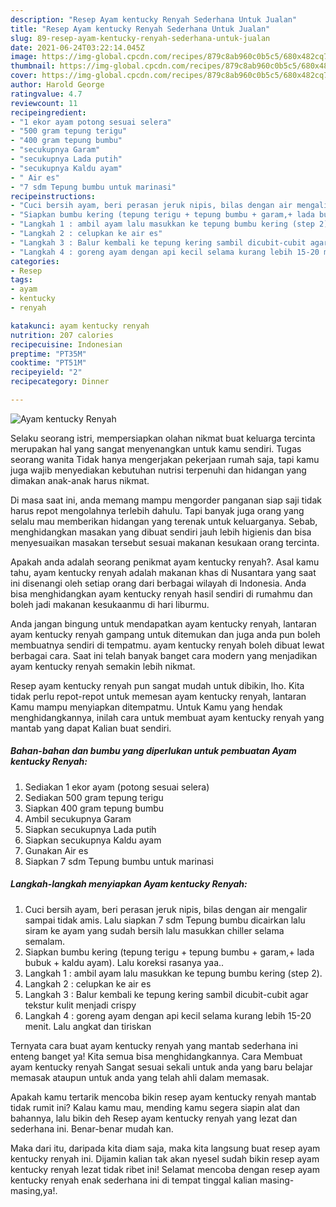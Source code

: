 ```yaml
---
description: "Resep Ayam kentucky Renyah Sederhana Untuk Jualan"
title: "Resep Ayam kentucky Renyah Sederhana Untuk Jualan"
slug: 89-resep-ayam-kentucky-renyah-sederhana-untuk-jualan
date: 2021-06-24T03:22:14.045Z
image: https://img-global.cpcdn.com/recipes/879c8ab960c0b5c5/680x482cq70/ayam-kentucky-renyah-foto-resep-utama.jpg
thumbnail: https://img-global.cpcdn.com/recipes/879c8ab960c0b5c5/680x482cq70/ayam-kentucky-renyah-foto-resep-utama.jpg
cover: https://img-global.cpcdn.com/recipes/879c8ab960c0b5c5/680x482cq70/ayam-kentucky-renyah-foto-resep-utama.jpg
author: Harold George
ratingvalue: 4.7
reviewcount: 11
recipeingredient:
- "1 ekor ayam potong sesuai selera"
- "500 gram tepung terigu"
- "400 gram tepung bumbu"
- "secukupnya Garam"
- "secukupnya Lada putih"
- "secukupnya Kaldu ayam"
- " Air es"
- "7 sdm Tepung bumbu untuk marinasi"
recipeinstructions:
- "Cuci bersih ayam, beri perasan jeruk nipis, bilas dengan air mengalir sampai tidak amis. Lalu siapkan 7 sdm Tepung bumbu dicairkan lalu siram ke ayam yang sudah bersih lalu masukkan chiller selama semalam."
- "Siapkan bumbu kering (tepung terigu + tepung bumbu + garam,+ lada bubuk + kaldu ayam). Lalu koreksi rasanya yaa.."
- "Langkah 1 : ambil ayam lalu masukkan ke tepung bumbu kering (step 2)."
- "Langkah 2 : celupkan ke air es"
- "Langkah 3 : Balur kembali ke tepung kering sambil dicubit-cubit agar tekstur kulit menjadi crispy"
- "Langkah 4 : goreng ayam dengan api kecil selama kurang lebih 15-20 menit. Lalu angkat dan tiriskan"
categories:
- Resep
tags:
- ayam
- kentucky
- renyah

katakunci: ayam kentucky renyah 
nutrition: 207 calories
recipecuisine: Indonesian
preptime: "PT35M"
cooktime: "PT51M"
recipeyield: "2"
recipecategory: Dinner

---
```



![Ayam kentucky Renyah](https://img-global.cpcdn.com/recipes/879c8ab960c0b5c5/680x482cq70/ayam-kentucky-renyah-foto-resep-utama.jpg)

Selaku seorang istri, mempersiapkan olahan nikmat buat keluarga tercinta merupakan hal yang sangat menyenangkan untuk kamu sendiri. Tugas seorang  wanita Tidak hanya mengerjakan pekerjaan rumah saja, tapi kamu juga wajib menyediakan kebutuhan nutrisi terpenuhi dan hidangan yang dimakan anak-anak harus nikmat.

Di masa  saat ini, anda memang mampu mengorder panganan siap saji tidak harus repot mengolahnya terlebih dahulu. Tapi banyak juga orang yang selalu mau memberikan hidangan yang terenak untuk keluarganya. Sebab, menghidangkan masakan yang dibuat sendiri jauh lebih higienis dan bisa menyesuaikan masakan tersebut sesuai makanan kesukaan orang tercinta. 



Apakah anda adalah seorang penikmat ayam kentucky renyah?. Asal kamu tahu, ayam kentucky renyah adalah makanan khas di Nusantara yang saat ini disenangi oleh setiap orang dari berbagai wilayah di Indonesia. Anda bisa menghidangkan ayam kentucky renyah hasil sendiri di rumahmu dan boleh jadi makanan kesukaanmu di hari liburmu.

Anda jangan bingung untuk mendapatkan ayam kentucky renyah, lantaran ayam kentucky renyah gampang untuk ditemukan dan juga anda pun boleh membuatnya sendiri di tempatmu. ayam kentucky renyah boleh dibuat lewat berbagai cara. Saat ini telah banyak banget cara modern yang menjadikan ayam kentucky renyah semakin lebih nikmat.

Resep ayam kentucky renyah pun sangat mudah untuk dibikin, lho. Kita tidak perlu repot-repot untuk memesan ayam kentucky renyah, lantaran Kamu mampu menyiapkan ditempatmu. Untuk Kamu yang hendak menghidangkannya, inilah cara untuk membuat ayam kentucky renyah yang mantab yang dapat Kalian buat sendiri.

<!--inarticleads1-->

##### Bahan-bahan dan bumbu yang diperlukan untuk pembuatan Ayam kentucky Renyah:

1. Sediakan 1 ekor ayam (potong sesuai selera)
1. Sediakan 500 gram tepung terigu
1. Siapkan 400 gram tepung bumbu
1. Ambil secukupnya Garam
1. Siapkan secukupnya Lada putih
1. Siapkan secukupnya Kaldu ayam
1. Gunakan  Air es
1. Siapkan 7 sdm Tepung bumbu untuk marinasi




<!--inarticleads2-->

##### Langkah-langkah menyiapkan Ayam kentucky Renyah:

1. Cuci bersih ayam, beri perasan jeruk nipis, bilas dengan air mengalir sampai tidak amis. Lalu siapkan 7 sdm Tepung bumbu dicairkan lalu siram ke ayam yang sudah bersih lalu masukkan chiller selama semalam.
1. Siapkan bumbu kering (tepung terigu + tepung bumbu + garam,+ lada bubuk + kaldu ayam). Lalu koreksi rasanya yaa..
1. Langkah 1 : ambil ayam lalu masukkan ke tepung bumbu kering (step 2).
1. Langkah 2 : celupkan ke air es
1. Langkah 3 : Balur kembali ke tepung kering sambil dicubit-cubit agar tekstur kulit menjadi crispy
1. Langkah 4 : goreng ayam dengan api kecil selama kurang lebih 15-20 menit. Lalu angkat dan tiriskan




Ternyata cara buat ayam kentucky renyah yang mantab sederhana ini enteng banget ya! Kita semua bisa menghidangkannya. Cara Membuat ayam kentucky renyah Sangat sesuai sekali untuk anda yang baru belajar memasak ataupun untuk anda yang telah ahli dalam memasak.

Apakah kamu tertarik mencoba bikin resep ayam kentucky renyah mantab tidak rumit ini? Kalau kamu mau, mending kamu segera siapin alat dan bahannya, lalu bikin deh Resep ayam kentucky renyah yang lezat dan sederhana ini. Benar-benar mudah kan. 

Maka dari itu, daripada kita diam saja, maka kita langsung buat resep ayam kentucky renyah ini. Dijamin kalian tak akan nyesel sudah bikin resep ayam kentucky renyah lezat tidak ribet ini! Selamat mencoba dengan resep ayam kentucky renyah enak sederhana ini di tempat tinggal kalian masing-masing,ya!.

